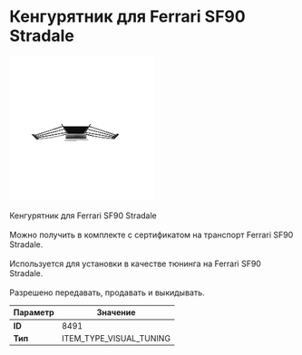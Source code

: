 # Кенгурятник для Ferrari SF90 Stradale

![Item Image](../img/8491.webp?raw=true)

Кенгурятник для Ferrari SF90 Stradale<br><br>Можно получить в комплекте с сертификатом на транспорт Ferrari SF90 Stradale.<br><br>Используется для установки в качестве тюнинга на Ferrari SF90 Stradale.<br><br>Разрешено передавать, продавать и выкидывать.


| Параметр | Значение |
|----------|----------|
| **ID** | 8491 |
| **Тип** | ITEM_TYPE_VISUAL_TUNING |

